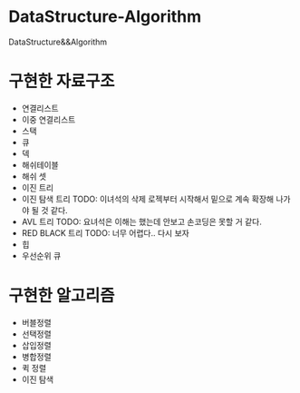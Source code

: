 # DataStructure-Algorithm

DataStructure&amp;&amp;Algorithm

# 구현한 자료구조

- 연결리스트
- 이중 연결리스트
- 스택
- 큐
- 덱
- 해쉬테이블
- 해쉬 셋
- 이진 트리
- 이진 탐색 트리 TODO: 이녀석의 삭제 로젝부터 시작해서 밑으로 계속 확장해 나가야 될 것 같다.
- AVL 트리 TODO: 요녀석은 이해는 했는데 안보고 손코딩은 못할 거 같다.
- RED BLACK 트리 TODO: 너무 어렵다.. 다시 보자
- 힙
- 우선순위 큐

# 구현한 알고리즘

- 버블정렬
- 선택정렬
- 삽입정렬
- 병합정렬
- 퀵 정렬
- 이진 탐색
